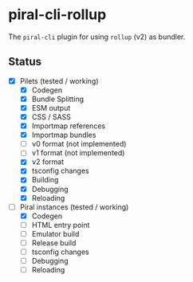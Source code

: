 # piral-cli-rollup

The `piral-cli` plugin for using `rollup` (v2) as bundler.

## Status

- [x] Pilets (tested / working)
    - [x] Codegen
    - [x] Bundle Splitting
    - [x] ESM output
    - [x] CSS / SASS
    - [x] Importmap references
    - [x] Importmap bundles
    - [ ] v0 format (not implemented)
    - [ ] v1 format (not implemented)
    - [x] v2 format
    - [x] tsconfig changes
    - [x] Building
    - [x] Debugging
    - [x] Reloading
- [ ] Piral instances (tested / working)
    - [x] Codegen
    - [ ] HTML entry point
    - [ ] Emulator build
    - [ ] Release build
    - [ ] tsconfig changes
    - [ ] Debugging
    - [ ] Reloading
